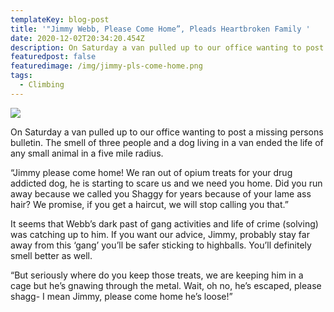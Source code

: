 ```yaml
---
templateKey: blog-post
title: '"Jimmy Webb, Please Come Home”, Pleads Heartbroken Family '
date: 2020-12-02T20:34:20.454Z
description: On Saturday a van pulled up to our office wanting to post a missing persons bulletin. The smell of three people and a dog living in a van ended the life of any small animal in a five mile radius.
featuredpost: false
featuredimage: /img/jimmy-pls-come-home.png
tags:
  - Climbing
---
```

![](/img/jimmy-pls-come-home.png)

On Saturday a van pulled up to our office wanting to post a missing persons bulletin. The smell of three people and a dog living in a van ended the life of any small animal in a five mile radius.



“Jimmy please come home! We ran out of opium treats for your drug addicted dog, he is starting to scare us and we need you home. Did you run away because we called you Shaggy for years because of your lame ass hair? We promise, if you get a haircut, we will stop calling you that.”



It seems that Webb’s dark past of gang activities and life of crime (solving) was catching up to him. If you want our advice, Jimmy, probably stay far away from this ‘gang’ you’ll be safer sticking to highballs. You’ll definitely smell better as well.



“But seriously where do you keep those treats, we are keeping him in a cage but he’s gnawing through the metal. Wait, oh no, he’s escaped, please shagg- I mean Jimmy, please come home he’s loose!”
